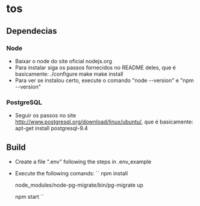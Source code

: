 # tos


##  Dependecias

### Node

- Baixar o node do site oficial nodejs.org
- Para instalar siga os passos fornecidos no README deles, que é basicamente:
	./configure
	make
	make install
- Para ver se instalou certo, execute o comando "node --version" e "npm --version" 


### PostgreSQL

- Seguir os passos no site http://www.postgresql.org/download/linux/ubuntu/, que é basicamente:
	apt-get install postgresql-9.4

## Build

- Create a file ".env" following the steps in .env_example
- Execute the following comands:
	`` npm install

	node_modules/node-pg-migrate/bin/pg-migrate up
	
	npm start ``